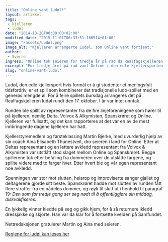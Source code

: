 ```yaml
---
title: "Online vant ludøl!"
layout: artikkel
tags: 
 - kjelleren
 - ludøl
date: "2014-10-20T00:00:00+02:00"
modified_date: "2015-11-01T06:33:51.166514+01:00"
image: "/assets/Ludøl.png"
image_alt: "Kjelleren arrangerte Ludøl, som Online vant fortjent."
author:
 - Sverre
ingress: "Online tok seieren for tredje år på rad da Realfagskjelleren feiret ludøl sin 27. bursdag!"
excerpt: "For tredje året på rad vant Online i den edle kjellersporten."
slug: "online-vant-ludol"
---
```

Ludøl, den edle kjellersport hvis formål er å gi studenter et meningsfylt tidsfordriv, er et spill som kombinerer det tradisjonelle ludo-spillet med en generøs mengde øl. For å feire spillets bursdag arrangeres det på Realfagskjelleren ludøl rundt den 17. oktober. I år var intet unntak.

Runden ble spillt av representanter fra de fire linjeforeningene som hører til på kjelleren, nemlig Delta, Volvox & Alkymisten, Spanskrøret og Online. Kjelleren var fullsattt, og det kan rapporteres at det var en av de mest innbringende dagene kjelleren har hatt.

Kjellerstyremedlem og førsteklassing Martin Bjerke, med uvurderlig hjelp av sin coach Aina Elisabeth Thunestveit, dro seieren i land for Online. Etter at Deltas representant og en lettere avkledd representant fra Volvox & Alkymisten var utstlått stod slaget mellom Online og Spanskrøret. Begge spillerene tok etter befaling fra dommeren over de utslåtte fargene, og spillte videre med to farger hver. Etter hvert ble og vår egen representant noe avkledd.

Spenningen var stor mot slutten, heiarop og improviserte sanger gjallet og deltagerene gjorde sitt beste. Spanskrøret hadde mot slutten av runden fått flere straffer fra en nådeløs dommer, og røyk til slutt ut i henhold til paragraf 19: *Den som for tredje gang ser seg nødt til å offentliggjøre sin middag, diskvalifiseres.*

En lykkelig vinner kledde på seg og gikk hjem, for å så returnere ikledd dressjakke og skjorte. Han var da klar for å fortsette kvelden på Samfundet.

Nettredaksjonen gratulerer Martin og Aina med seieren.


[Reglene for ludøl kan leses her](http://folk.ntnu.no/oistes/Diverse/ludolregler.pdf)